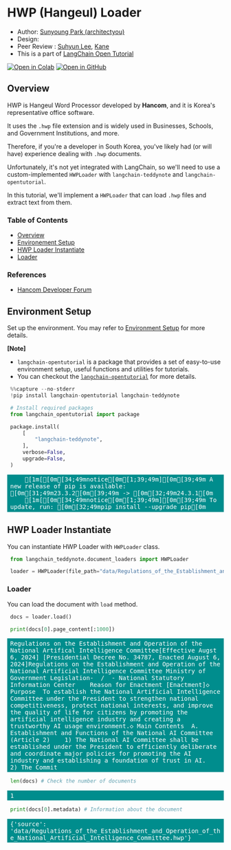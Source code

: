 <style>
.custom {
    background-color: #008d8d;
    color: white;
    padding: 0.25em 0.5em 0.25em 0.5em;
    white-space: pre-wrap;       /* css-3 */
    white-space: -moz-pre-wrap;  /* Mozilla, since 1999 */
    white-space: -pre-wrap;      /* Opera 4-6 */
    white-space: -o-pre-wrap;    /* Opera 7 */
    word-wrap: break-word;
}

pre {
    background-color: #027c7c;
    padding-left: 0.5em;
}

</style>

# HWP (Hangeul) Loader

- Author: [Sunyoung Park (architectyou)](https://github.com/Architectyou)
- Design: 
- Peer Review : [Suhyun Lee](https://github.com/suhyun0115), [Kane](https://github.com/HarryKane11)
- This is a part of [LangChain Open Tutorial](https://github.com/LangChain-OpenTutorial/LangChain-OpenTutorial)

[![Open in Colab](https://colab.research.google.com/assets/colab-badge.svg)](https://colab.research.google.com/github/LangChain-OpenTutorial/LangChain-OpenTutorial/blob/main/06-DocumentLoader/03-HWP-loader.ipynb) [![Open in GitHub](https://img.shields.io/badge/Open%20in%20GitHub-181717?style=flat-square&logo=github&logoColor=white)](https://github.com/LangChain-OpenTutorial/LangChain-OpenTutorial/blob/main/06-DocumentLoader/03-HWP-loader.ipynb)

## Overview

HWP is Hangeul Word Processor developed by **Hancom**, and it is Korea's representative office software.

It uses the `.hwp` file extension and is widely used in Businesses, Schools, and Government Institutions, and more.

Therefore, if you're a developer in South Korea, you've likely had (or will have) experience dealing with `.hwp` documents.

Unfortunately, it's not yet integrated with LangChain, so we'll need to use a custom-implemented `HWPLoader` with `langchain-teddynote` and `langchain-opentutorial`.


In this tutorial, we'll implement a `HWPLoader` that can load `.hwp` files and extract text from them.


### Table of Contents

- [Overview](#overview)
- [Environement Setup](#environment-setup)
- [HWP Loader Instantiate](#hwp-loader-instantiate)
- [Loader](#loader)

### References

- [Hancom Developer Forum](https://developer.hancom.com/)

## Environment Setup

Set up the environment. You may refer to [Environment Setup](https://wikidocs.net/257836) for more details.

**[Note]**
- `langchain-opentutorial` is a package that provides a set of easy-to-use environment setup, useful functions and utilities for tutorials. 
- You can checkout the [`langchain-opentutorial`](https://github.com/LangChain-OpenTutorial/langchain-opentutorial-pypi) for more details.

```python
%%capture --no-stderr
!pip install langchain-opentutorial langchain-teddynote
```

```python
# Install required packages
from langchain_opentutorial import package

package.install(
    [
        "langchain-teddynote",
    ],
    verbose=False,
    upgrade=False,
)
```

<pre class="custom">
    [1m[[0m[34;49mnotice[0m[1;39;49m][0m[39;49m A new release of pip is available: [0m[31;49m23.3.2[0m[39;49m -> [0m[32;49m24.3.1[0m
    [1m[[0m[34;49mnotice[0m[1;39;49m][0m[39;49m To update, run: [0m[32;49mpip install --upgrade pip[0m
</pre>

## HWP Loader Instantiate

You can instantiate HWP Loader with `HWPLoader` class.

```python
from langchain_teddynote.document_loaders import HWPLoader

loader = HWPLoader(file_path="data/Regulations_of_the_Establishment_and_Operation_of_the_National_Artificial_Intelligence_Committee.hwp")
```

### Loader

You can load the document with `load` method.

```python
docs = loader.load()

print(docs[0].page_content[:1000])
```

<pre class="custom">Regulations on the Establishment and Operation of the National Artifical Intelligence Committee[Effective Augst 6, 2024] [Presidential Decree No. 34787, Enacted August 6, 2024]Regulations on the Establishment and Operation of the National Artificial Intelligence Committee Ministry of Government Legislation-  /  - National Statutory Information Center    Reason for Enactment [Enactment]◇ Purpose  To establish the National Artificial Intelligence Committee under the President to strengthen national competitiveness, protect national interests, and improve the quality of life for citizens by promoting the artificial intelligence industry and creating a trustworthy AI usage environment.◇ Main Contents  A. Establishment and Functions of the National AI Committee (Article 2)    1) The National AI Committee shall be established under the President to efficiently deliberate and coordinate major policies for promoting the AI industry and establishing a foundation of trust in AI.    2) The Commit
</pre>

```python
len(docs) # Check the number of documents
```




<pre class="custom">1</pre>



```python
print(docs[0].metadata) # Information about the document
```

<pre class="custom">{'source': 'data/Regulations_of_the_Establishment_and_Operation_of_the_National_Artificial_Intelligence_Committee.hwp'}
</pre>
